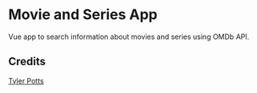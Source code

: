 # Movie and Series App
Vue app to search information about movies and series using OMDb API.

## Credits
[Tyler Potts](https://tylerpotts.co.uk/)
